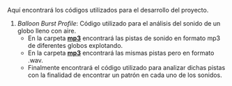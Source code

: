Aquí encontrará los códigos utilizados para el desarrollo del proyecto.

1. <i>Balloon Burst Profile</i>: Código utilizado para el análisis del sonido de un globo lleno con aire.
   - En la carpeta <u><b>mp3</b></u> encontrará las pistas de sonido en formato mp3 de diferentes globos explotando.
   - En la carpeta <u><b>mp3</b></u> encontrará las mismas pistas pero en formato .wav.
   - Finalmente encontrará el código utilizado para analizar dichas pistas con la finalidad de encontrar un patrón en cada uno de los sonidos.
